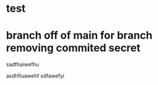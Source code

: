 # test

# branch off of main for branch removing commited secret
sadfhaiwefhu

asdhfiuawehf
sdfawefyi
